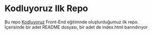 # Kodluyoruz Ilk Repo

Bu repo [Kodluyoruz](kodluyoruz.org) Front-End eğitimnde oluşturduğumuz ilk repo. İçerisinde bir adet README dosyası, bir adet de index.html barındırıyor
